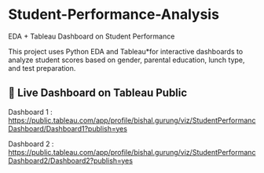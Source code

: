 # Student-Performance-Analysis
EDA + Tableau Dashboard on Student Performance


This project uses Python EDA and Tableau*for interactive dashboards to analyze student scores based on gender, parental education, lunch type, and test preparation.



## 🔗 Live Dashboard on Tableau Public
Dashboard 1 : https://public.tableau.com/app/profile/bishal.gurung/viz/StudentPerformancDashboard/Dashboard1?publish=yes


Dashboard 2 : https://public.tableau.com/app/profile/bishal.gurung/viz/StudentPerformancDashboard2/Dashboard2?publish=yes

